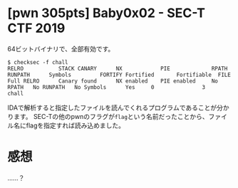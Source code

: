 # [pwn 305pts] Baby0x02 - SEC-T CTF 2019
64ビットバイナリで、全部有効です。
```
$ checksec -f chall
RELRO           STACK CANARY      NX            PIE             RPATH      RUNPATH      Symbols         FORTIFY Fortified       Fortifiable  FILE
Full RELRO      Canary found      NX enabled    PIE enabled     No RPATH   No RUNPATH   No Symbols      Yes     0               3       chall
```
IDAで解析すると指定したファイルを読んでくれるプログラムであることが分かります。
SEC-Tの他のpwnのフラグが`flag`という名前だったことから、ファイル名にflagを指定すれば読み込めました。

# 感想
......？